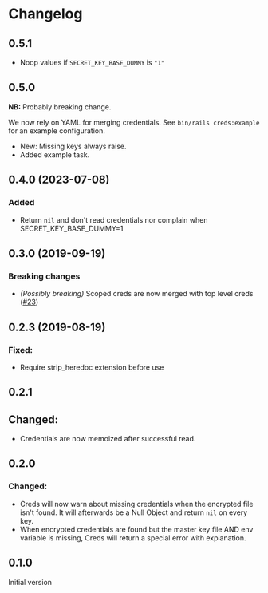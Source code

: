 # Changelog

## 0.5.1

- Noop values if `SECRET_KEY_BASE_DUMMY` is `"1"`

## 0.5.0

**NB:** Probably breaking change.

We now rely on YAML for merging credentials. See `bin/rails creds:example` for an example configuration.

- New: Missing keys always raise.
- Added example task.

## 0.4.0 (2023-07-08)

### Added

- Return `nil` and don't read credentials nor complain when SECRET_KEY_BASE_DUMMY=1

## 0.3.0 (2019-09-19)

### Breaking changes

- _(Possibly breaking)_ Scoped creds are now merged with top level creds ([#23](https://github.com/mikker/rails-creds/pull/23))

## 0.2.3 (2019-08-19)

### Fixed:

- Require strip_heredoc extension before use

## 0.2.1

## Changed:

- Credentials are now memoized after successful read.

## 0.2.0

### Changed:

- Creds will now warn about missing credentials when the encrypted file isn't
  found. It will afterwards be a Null Object and return `nil` on every key.
- When encrypted credentials are found but the master key file AND env
  variable is missing, Creds will return a special error with explanation.

## 0.1.0

Initial version

